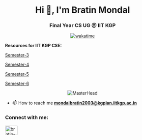 
<h1 align="center">Hi 👋, I'm Bratin Mondal</h1>
<h3 align="center">Final Year CS UG @ IIT KGP</h3>



<div align="center">

[![wakatime](https://wakatime.com/badge/user/e929b1ab-56eb-4235-bfe7-1a7a27ee52c3.svg)](https://wakatime.com/@e929b1ab-56eb-4235-bfe7-1a7a27ee52c3)

</div>

**Resources for IIT KGP CSE:**

[Semester-3](https://github.com/bratin03/3RD-SEMESTER-CSE)

[Semester-4](https://github.com/bratin03/4TH-SEMESTER-CSE)

[Semester-5](https://github.com/bratin03/5TH-SEMESTER-CSE)

[Semester-6](https://github.com/bratin03/6TH-SEMESTER-CSE)



<div align="center">

![MasterHead](https://mir-s3-cdn-cf.behance.net/project_modules/disp/99006f115423693.604e740477fb9.jpg)

</div>

- 📫 How to reach me **mondalbratin2003@kgpian.iitkgp.ac.in**

<h3 align="left">Connect with me:</h3>
<p align="left">
<a href="https://linkedin.com/in/bratin-mondal-689b03m" target="blank"><img align="center" src="https://raw.githubusercontent.com/rahuldkjain/github-profile-readme-generator/master/src/images/icons/Social/linked-in-alt.svg" alt="bratin-mondal-689b03m" height="30" width="40" /></a>
</p>
